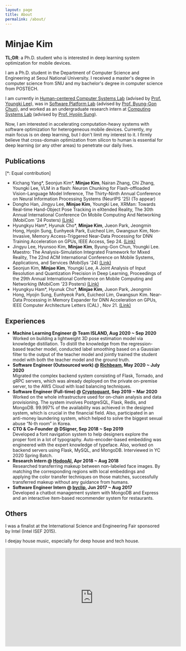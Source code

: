 ```yaml
---
layout: page
title: About
permalink: /about/
---
```


# Minjae Kim

__TL;DR__: a Ph.D. student who is interested in deep learning system optimization for mobile devices.

I am a Ph.D. student in the Department of Computer Science and Engineering at Seoul National University. I received a master's degree in computer science from SNU and my bachelor's degree in computer science from POSTECH.

I am currently in [Human-centered Computer Systems Lab](https://hcs.snu.ac.kr) (advised by [Prof. Youngki Lee](https://youngkilee.blogspot.com/)), was in [Software Platform Lab](https://spl.snu.ac.kr) (advised by [Prof. Byung-Gon Chun](http://bgchun.github.io/)), and worked as an undergraduate research intern at [Computing Systems Lab](https://syslab.postech.ac.kr) (advised by [Prof. Hyojin Sung](https://hsung.snu.ac.kr/)).

Now, I am interested in accelerating computation-heavy systems with software optimization for heterogeneous mobile devices. Currently, my main focus is on deep learning, but I don't limit my interest to it. I firmly believe that cross-domain optimization from silicon to human is essential for deep learning (or any other areas) to penetrate our daily lives.

## Publications
[\*: Equal contribution]
- Kichang Yang\*, Seonjun Kim\*, __Minjae Kim__, Nairan Zhang, Chi Zhang, Youngki Lee, VLM in a flash: Neuron Chunking for Flash-offloaded Vision-Language Model Inference, The Thirty-Ninth Annual Conference on Neural Information Processing Systems (NeurIPS '25) (To appear)
- Dongho Han, Jingyu Lee, __Minjae Kim__, Youngki Lee, XRMan: Towards Real-time Hand-Object Pose Tracking in eXtended Reality, The 30th Annual International Conference On Mobile Computing And Networking (MobiCom '24 Posters) [(Link)](https://dl.acm.org/doi/10.1145/3636534.3697422)
- Hyungkyu Ham\*, Hyunuk Cho\*, __Minjae Kim__, Jueon Park, Jeongmin Hong, Hyojin Sung, Eunhyeok Park, Euicheol Lim, Gwangsun Kim, Non-Invasive, Memory Access-Triggered Near-Data Processing for DNN Training Acceleration on GPUs, IEEE Access, Sep 24. [(Link)](https://ieeexplore.ieee.org/document/10685403)
- Jingyu Lee, Hyunsoo Kim, __Minjae Kim__, Byung-Gon Chun, Youngki Lee. Maestro: The Analysis-Simulation Integrated Framework for Mixed Reality, The 22nd ACM International Conference on Mobile Systems, Applications, and Services (MobiSys '24) [(Link)](https://dl.acm.org/doi/10.1145/3643832.3661891)
- Seonjun Kim, __Minjae Kim__, Youngki Lee, A Joint Analysis of Input Resolution and Quantization Precision in Deep Learning, Proceedings of the 29th Annual International Conference on Mobile Computing and Networking (MobiCom '23 Posters) [(Link)](https://dl.acm.org/doi/abs/10.1145/3570361.3615753)
- Hyungkyu Ham\*, Hyunuk Cho\*, __Minjae Kim__, Jueon Park, Jeongmin Hong, Hyojin Sung, Eunhyeok Park, Euicheol Lim, Gwangsun Kim. Near-Data Processing in Memory Expander for DNN Acceleration on GPUs, IEEE Computer Architecture Letters (CAL) , Nov 21. [(Link)](https://ieeexplore.ieee.org/abstract/document/9609620)

## Experiences
- __Machine Learning Engineer @ Team ISLAND, Aug 2020 ~ Sep 2020__  
Worked on building a lightweight 3D pose estimation model via knowledge distillation. To distill the knowledge from the regression-based teacher model, conducted label smoothing based on a Gaussian filter to the output of the teacher model and jointly trained the student model with both the teacher model and the ground truth.
- __Software Engineer (Outsourced work) @ [Richbeam](https://www.smelchi.com/), May 2020 ~ July 2020__  
  Migrated the complex backend system consisting of Flask, Tornado, and gRPC servers, which was already deployed on the private on-premise server, to the AWS Cloud with load balancing techniques.
- __Software Engineer (Full-time) @ [Cryptoquant](https://cryptoquant.com), Sep 2019 ~ Mar 2020__  
  Worked on the whole infrastructure used for on-chain analysis and data provisioning. The system involves PostgreSQL, Flask, Redis, and MongoDB. 99.997% of the availability was achieved in the designed system, which is crucial in the financial field. Also, participated in an anti-money laundering system, which helped to solve the biggest sexual abuse “N-th room” in Korea.
- __CTO & Co-Founder @ DSigner, Sep 2018 ~ Sep 2019__  
  Developed a font navigation system to help designers explore the proper font in a lot of typography. Auto-encoder-based embedding was engineered with the expert knowledge of typeface. Also, worked on backend servers using Flask, MySQL, and MongoDB. Interviewed in YC 2020 Spring Batch.
- __Research Intern @ [HodooAI](https://www.hodooai.com), Apr 2018 ~ Aug 2018__  
  Researched transferring makeup between non-labeled face images. By matching the corresponding regions with local embeddings and applying the color transfer techniques on those matches, successfully transferred makeup without any guidance from humans.
- __Software Engineer Intern @ [byclip](http://www.byclip.com), Jun 2017 ~ Aug 2017__  
  Developed a chatbot management system with MongoDB and Express and an interactive item-based recommender system for restaurants.

## Others
I was a finalist at the International Science and Engineering Fair sponsored by Intel (Intel ISEF 2015). 

I deejay house music, especially for deep house and tech house.
<div class="responsive-iframe-container">
  <iframe width="560" height="315" src="https://www.youtube.com/embed/fPhrz-hBR6g" title="YouTube video player" frameborder="0" allow="accelerometer; autoplay; clipboard-write; encrypted-media; gyroscope; picture-in-picture" allowfullscreen></iframe>
</div>
